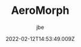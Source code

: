 ---
layout: work
title: AeroMorph
hero: /assets/images/aero-morph/hero.jpg
date: 2022-02-12T14:53:49.009Z
categories: work
author: jbe
year: 2022
description: Image series
weight: 3
permalink: /aero-morph/
published: false
images:
   - path: screen1.jpg
---